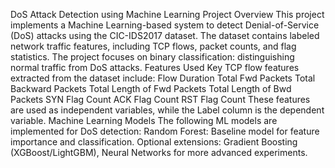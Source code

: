 DoS Attack Detection using Machine Learning
Project Overview
This project implements a Machine Learning-based system to detect Denial-of-Service (DoS) attacks using the CIC-IDS2017 dataset. The dataset contains labeled network traffic features, including TCP flows, packet counts, and flag statistics.
The project focuses on binary classification: distinguishing normal traffic from DoS attacks.
Features Used
Key TCP flow features extracted from the dataset include:
Flow Duration
Total Fwd Packets
Total Backward Packets
Total Length of Fwd Packets
Total Length of Bwd Packets
SYN Flag Count
ACK Flag Count
RST Flag Count
These features are used as independent variables, while the Label column is the dependent variable.
Machine Learning Models
The following ML models are implemented for DoS detection:
Random Forest: Baseline model for feature importance and classification.
Optional extensions: Gradient Boosting (XGBoost/LightGBM), Neural Networks for more advanced experiments.
